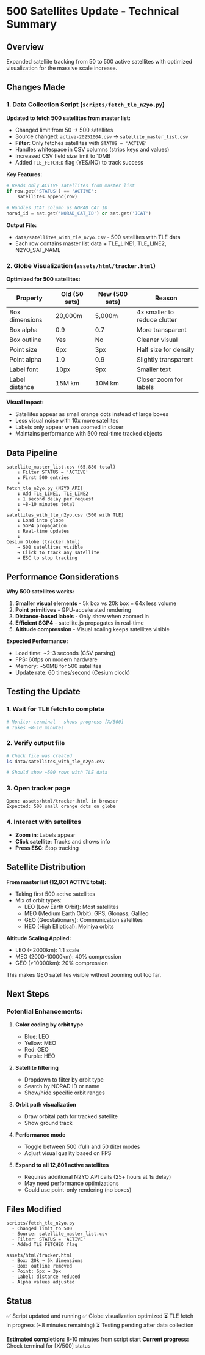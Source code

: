 # 500 Satellites Update - Technical Summary

## Overview

Expanded satellite tracking from 50 to 500 active satellites with optimized visualization for the massive scale increase.

## Changes Made

### 1. Data Collection Script (`scripts/fetch_tle_n2yo.py`)

**Updated to fetch 500 satellites from master list:**

- Changed limit from 50 → 500 satellites
- Source changed: `active-20251004.csv` → `satellite_master_list.csv`
- **Filter**: Only fetches satellites with `STATUS = 'ACTIVE'`
- Handles whitespace in CSV columns (strips keys and values)
- Increased CSV field size limit to 10MB
- Added `TLE_FETCHED` flag (YES/NO) to track success

**Key Features:**

```python
# Reads only ACTIVE satellites from master list
if row.get('STATUS') == 'ACTIVE':
    satellites.append(row)

# Handles JCAT column as NORAD_CAT_ID
norad_id = sat.get('NORAD_CAT_ID') or sat.get('JCAT')
```

**Output File:**

- `data/satellites_with_tle_n2yo.csv` - 500 satellites with TLE data
- Each row contains master list data + TLE_LINE1, TLE_LINE2, N2YO_SAT_NAME

### 2. Globe Visualization (`assets/html/tracker.html`)

**Optimized for 500 satellites:**

| Property       | Old (50 sats) | New (500 sats) | Reason                       |
| -------------- | ------------- | -------------- | ---------------------------- |
| Box dimensions | 20,000m       | 5,000m         | 4x smaller to reduce clutter |
| Box alpha      | 0.9           | 0.7            | More transparent             |
| Box outline    | Yes           | No             | Cleaner visual               |
| Point size     | 6px           | 3px            | Half size for density        |
| Point alpha    | 1.0           | 0.9            | Slightly transparent         |
| Label font     | 10px          | 9px            | Smaller text                 |
| Label distance | 15M km        | 10M km         | Closer zoom for labels       |

**Visual Impact:**

- Satellites appear as small orange dots instead of large boxes
- Less visual noise with 10x more satellites
- Labels only appear when zoomed in closer
- Maintains performance with 500 real-time tracked objects

## Data Pipeline

```
satellite_master_list.csv (65,880 total)
    ↓ Filter STATUS = 'ACTIVE'
    ↓ First 500 entries
    ↓
fetch_tle_n2yo.py (N2YO API)
    ↓ Add TLE_LINE1, TLE_LINE2
    ↓ 1 second delay per request
    ↓ ~8-10 minutes total
    ↓
satellites_with_tle_n2yo.csv (500 with TLE)
    ↓ Load into globe
    ↓ SGP4 propagation
    ↓ Real-time updates
    ↓
Cesium Globe (tracker.html)
    → 500 satellites visible
    → Click to track any satellite
    → ESC to stop tracking
```

## Performance Considerations

**Why 500 satellites works:**

1. **Smaller visual elements** - 5k box vs 20k box = 64x less volume
2. **Point primitives** - GPU-accelerated rendering
3. **Distance-based labels** - Only show when zoomed in
4. **Efficient SGP4** - satellite.js propagates in real-time
5. **Altitude compression** - Visual scaling keeps satellites visible

**Expected Performance:**

- Load time: ~2-3 seconds (CSV parsing)
- FPS: 60fps on modern hardware
- Memory: ~50MB for 500 satellites
- Update rate: 60 times/second (Cesium clock)

## Testing the Update

### 1. Wait for TLE fetch to complete

```bash
# Monitor terminal - shows progress [X/500]
# Takes ~8-10 minutes
```

### 2. Verify output file

```bash
# Check file was created
ls data/satellites_with_tle_n2yo.csv

# Should show ~500 rows with TLE data
```

### 3. Open tracker page

```
Open: assets/html/tracker.html in browser
Expected: 500 small orange dots on globe
```

### 4. Interact with satellites

- **Zoom in**: Labels appear
- **Click satellite**: Tracks and shows info
- **Press ESC**: Stop tracking

## Satellite Distribution

**From master list (12,801 ACTIVE total):**

- Taking first 500 active satellites
- Mix of orbit types:
  - LEO (Low Earth Orbit): Most satellites
  - MEO (Medium Earth Orbit): GPS, Glonass, Galileo
  - GEO (Geostationary): Communication satellites
  - HEO (High Elliptical): Molniya orbits

**Altitude Scaling Applied:**

- LEO (<2000km): 1:1 scale
- MEO (2000-10000km): 40% compression
- GEO (>10000km): 20% compression

This makes GEO satellites visible without zooming out too far.

## Next Steps

### Potential Enhancements:

1. **Color coding by orbit type**

   - Blue: LEO
   - Yellow: MEO
   - Red: GEO
   - Purple: HEO

2. **Satellite filtering**

   - Dropdown to filter by orbit type
   - Search by NORAD ID or name
   - Show/hide specific orbit ranges

3. **Orbit path visualization**

   - Draw orbital path for tracked satellite
   - Show ground track

4. **Performance mode**

   - Toggle between 500 (full) and 50 (lite) modes
   - Adjust visual quality based on FPS

5. **Expand to all 12,801 active satellites**
   - Requires additional N2YO API calls (25+ hours at 1s delay)
   - May need performance optimizations
   - Could use point-only rendering (no boxes)

## Files Modified

```
scripts/fetch_tle_n2yo.py
  - Changed limit to 500
  - Source: satellite_master_list.csv
  - Filter: STATUS = 'ACTIVE'
  - Added TLE_FETCHED flag

assets/html/tracker.html
  - Box: 20k → 5k dimensions
  - Box: outline removed
  - Point: 6px → 3px
  - Label: distance reduced
  - Alpha values adjusted
```

## Status

✅ Script updated and running
✅ Globe visualization optimized
⏳ TLE fetch in progress (~8 minutes remaining)
⏳ Testing pending after data collection

**Estimated completion:** 8-10 minutes from script start
**Current progress:** Check terminal for [X/500] status
